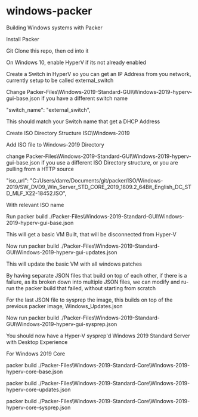 # windows-packer
Building Windows systems with Packer

Install Packer

Git Clone this repo, then cd into it

On Windows 10, enable HyperV if its not already enabled

Create a Switch in HyperV so you can get an IP Address from you network, currently setup to be called external_switch

Change Packer-Files\Windows-2019-Standard-GUI\Windows-2019-hyperv-gui-base.json if you have a different switch name

"switch_name": "external_switch",

This should match your Switch name that get a DHCP Address

Create ISO Directory Structure
ISO\Windows-2019

Add ISO file to Windows-2019 Directory

change Packer-Files\Windows-2019-Standard-GUI\Windows-2019-hyperv-gui-base.json if you use a different ISO Directory structure, or you are pulling from a HTTP source

"iso_url": "C:/Users/darre/Documents/git/packer/ISO/Windows-2019/SW_DVD9_Win_Server_STD_CORE_2019_1809.2_64Bit_English_DC_STD_MLF_X22-18452.ISO",

With relevant ISO name

Run
packer build ./Packer-Files\Windows-2019-Standard-GUI\Windows-2019-hyperv-gui-base.json

This will get a basic VM Built, that will be disconnected from Hyper-V

Now run packer build ./Packer-Files\Windows-2019-Standard-GUI\Windows-2019-hyperv-gui-updates.json

This will update the basic VM with all windows patches

By having separate JSON files that build on top of each other, if there is a failure, as its broken down into multiple JSON files, we can modify and ru-run the packer build that failed, without starting from scratch

For the last JSON file to sysprep the image, this builds on top of the previous packer image, Windows_Updates.json

Now run packer build ./Packer-Files\Windows-2019-Standard-GUI\Windows-2019-hyperv-gui-sysprep.json

You should now have a Hyper-V sysprep'd Windows 2019 Standard Server with Desktop Experience

For Windows 2019 Core

packer build ./Packer-Files\Windows-2019-Standard-Core\Windows-2019-hyperv-core-base.json

packer build ./Packer-Files\Windows-2019-Standard-Core\Windows-2019-hyperv-core-updates.json

packer build ./Packer-Files\Windows-2019-Standard-Core\Windows-2019-hyperv-core-sysprep.json